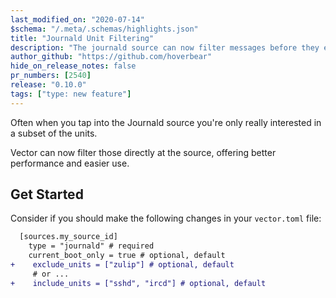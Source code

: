 ```yaml
---
last_modified_on: "2020-07-14"
$schema: "/.meta/.schemas/highlights.json"
title: "Journald Unit Filtering"
description: "The journald source can now filter messages before they enter your pipeline."
author_github: "https://github.com/hoverbear"
hide_on_release_notes: false
pr_numbers: [2540]
release: "0.10.0"
tags: ["type: new feature"]
---
```


Often when you tap into the Journald source you're only really interested in a subset of the units.

Vector can now filter those directly at the source, offering better performance and easier use.

## Get Started

Consider if you should make the following changes in your `vector.toml` file:

```diff title="vector.toml"
  [sources.my_source_id]
    type = "journald" # required
    current_boot_only = true # optional, default
+    exclude_units = ["zulip"] # optional, default
     # or ...
+    include_units = ["sshd", "ircd"] # optional, default
```


